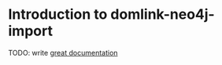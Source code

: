 # Introduction to domlink-neo4j-import

TODO: write [great documentation](http://jacobian.org/writing/great-documentation/what-to-write/)

